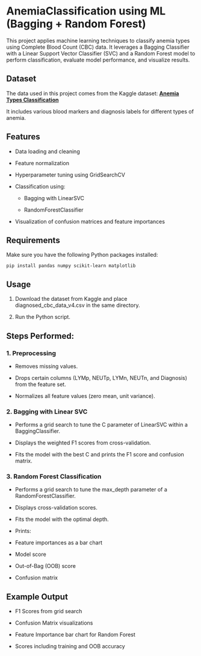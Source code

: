 # AnemiaClassification using ML (Bagging + Random Forest)
This project applies machine learning techniques to classify anemia types using Complete Blood Count (CBC) data. It leverages a Bagging Classifier with a Linear Support Vector Classifier (SVC) and a Random Forest model to perform classification, evaluate model performance, and visualize results.

## Dataset
The data used in this project comes from the Kaggle dataset:
**[Anemia Types Classification](https://www.kaggle.com/datasets/ehababoelnaga/anemia-types-classification)**

It includes various blood markers and diagnosis labels for different types of anemia.

## Features
- Data loading and cleaning

- Feature normalization

- Hyperparameter tuning using GridSearchCV

- Classification using:

  - Bagging with LinearSVC

  - RandomForestClassifier

- Visualization of confusion matrices and feature importances

## Requirements
Make sure you have the following Python packages installed:

`pip install pandas numpy scikit-learn matplotlib`
## Usage
1. Download the dataset from Kaggle and place diagnosed_cbc_data_v4.csv in the same directory.

2. Run the Python script.

## Steps Performed:
### 1. Preprocessing
  - Removes missing values.

  - Drops certain columns (LYMp, NEUTp, LYMn, NEUTn, and Diagnosis) from the feature set.

  - Normalizes all feature values (zero mean, unit variance).

### 2. Bagging with Linear SVC
  - Performs a grid search to tune the C parameter of LinearSVC within a BaggingClassifier.

  - Displays the weighted F1 scores from cross-validation.

  - Fits the model with the best C and prints the F1 score and confusion matrix.

### 3. Random Forest Classification
  - Performs a grid search to tune the max_depth parameter of a RandomForestClassifier.

  - Displays cross-validation scores.

  - Fits the model with the optimal depth.

  - Prints:

  - Feature importances as a bar chart

  -  Model score

  - Out-of-Bag (OOB) score

  - Confusion matrix

## Example Output
  - F1 Scores from grid search

  - Confusion Matrix visualizations

  - Feature Importance bar chart for Random Forest

  - Scores including training and OOB accuracy
